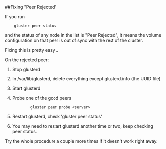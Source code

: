 ##Fixing "Peer Rejected" 

If you run 

        gluster peer status


and the status of any node in the list is "Peer Rejected", it means the volume configuration
on that peer is out of sync with the rest of the cluster.

Fixing this is pretty easy...

On the rejected peer:

1.  Stop glusterd
2.  In /var/lib/glusterd, delete everything except glusterd.info (the
    UUID file)
3.  Start glusterd
4.  Probe one of the good peers

                gluster peer probe <server>

5.  Restart glusterd, check 'gluster peer status'
6.  You may need to restart glusterd another time or two, keep checking
    peer status.

Try the whole procedure a couple more times if it doesn't work right
away.
